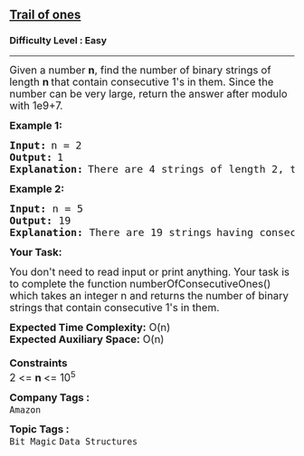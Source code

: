 <h2><a href="https://www.geeksforgeeks.org/problems/trail-of-ones3242/1">Trail of ones</a></h2><h3>Difficulty Level : Easy</h3><hr><div class="problems_problem_content__Xm_eO"><p><span style="font-size: 18px;">Given a number <strong>n</strong>, find the number of binary strings of length <strong>n </strong>that contain consecutive 1's in them. Since the number can be very large, return the answer after modulo with 1e9+7.</span></p>
<p><strong><span style="font-size: 18px;">Example 1:</span></strong></p>
<pre><strong><span style="font-size: 18px;">Input:</span></strong> <span style="font-size: 18px;">n = 2</span>
<strong><span style="font-size: 18px;">Output:</span></strong> <span style="font-size: 18px;">1</span>
<strong><span style="font-size: 18px;">Explanation:</span></strong> <span style="font-size: 18px;">There are 4 strings of </span><span style="font-size: 18px;">length 2, the strings are </span><span style="font-size: 18px;">00, 01, 10, and 11. Only </span><span style="font-size: 18px;">the string 11 has </span><span style="font-size: 18px;">consecutive 1's.</span></pre>
<p><strong><span style="font-size: 18px;">Example 2:</span></strong></p>
<pre><strong><span style="font-size: 18px;">Input: </span></strong><span style="font-size: 18px;">n = 5</span>
<strong><span style="font-size: 18px;">Output: </span></strong><span style="font-size: 18px;">19</span>
<strong><span style="font-size: 18px;">Explanation: </span></strong><span style="font-size: 18px;">There are 19 strings</span> <span style="font-size: 18px;">having consecutive 1's.
</span></pre>
<p><strong><span style="font-size: 18px;">Your Task:</span></strong></p>
<p><span style="font-size: 18px;">You don't need to read input or print anything. Your task is to complete the function numberOfConsecutiveOnes() which takes an integer n and returns the number of binary strings<strong>&nbsp;</strong>that contain consecutive 1's in them.</span></p>
<p><span style="font-size: 18px;"><strong>Expected Time Complexity:</strong> O(n)<br><strong>Expected Auxiliary Space:</strong> O(n)</span><br><span style="font-size: 18px;"><strong><br>Constraints</strong><br>2 &lt;= <strong>n </strong>&lt;= 10<sup>5</sup></span></p></div><p><span style=font-size:18px><strong>Company Tags : </strong><br><code>Amazon</code>&nbsp;<br><p><span style=font-size:18px><strong>Topic Tags : </strong><br><code>Bit Magic</code>&nbsp;<code>Data Structures</code>&nbsp;